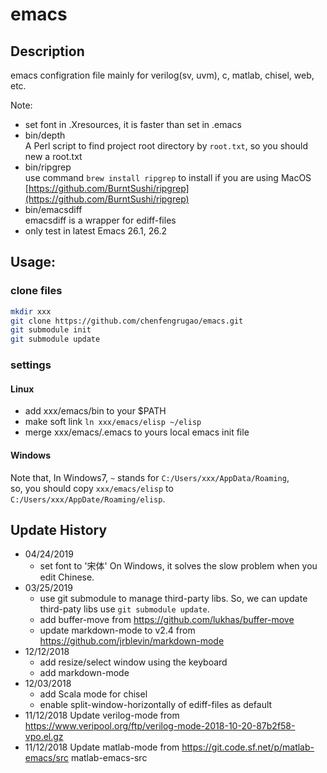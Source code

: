 # emacs

## Description

emacs configration file mainly for verilog(sv, uvm), c, matlab, chisel, web, etc.

Note:
- set font in .Xresources, it is faster than set in .emacs
- bin/depth  
  A Perl script to find project root directory by `root.txt`, so you should new a root.txt
- bin/ripgrep  
  use command `brew install ripgrep` to install if you are using MacOS
  [https://github.com/BurntSushi/ripgrep](https://github.com/BurntSushi/ripgrep)
- bin/emacsdiff  
  emacsdiff is a wrapper for ediff-files
- only test in latest Emacs 26.1, 26.2


## Usage:

### clone files

``` bash
mkdir xxx
git clone https://github.com/chenfengrugao/emacs.git
git submodule init
git submodule update
```

### settings

#### Linux

- add xxx/emacs/bin to your $PATH
- make soft link `ln xxx/emacs/elisp ~/elisp`
- merge xxx/emacs/.emacs to yours local emacs init file

#### Windows

Note that, In Windows7, `~` stands for `C:/Users/xxx/AppData/Roaming`,  
so, you should copy `xxx/emacs/elisp` to `C:/Users/xxx/AppDate/Roaming/elisp`.


## Update History

- 04/24/2019
  - set font to '宋体' On Windows, it solves the slow problem when you edit Chinese.
- 03/25/2019
  - use git submodule to manage third-party libs. So, we can update third-paty libs use `git submodule update`.
  - add buffer-move from https://github.com/lukhas/buffer-move
  - update markdown-mode to v2.4 from https://github.com/jrblevin/markdown-mode
- 12/12/2018
  - add resize/select window using the keyboard
  - add markdown-mode
- 12/03/2018
  - add Scala mode for chisel
  - enable split-window-horizontally of ediff-files as default
- 11/12/2018 Update verilog-mode from https://www.veripool.org/ftp/verilog-mode-2018-10-20-87b2f58-vpo.el.gz
- 11/12/2018 Update matlab-mode from https://git.code.sf.net/p/matlab-emacs/src matlab-emacs-src

